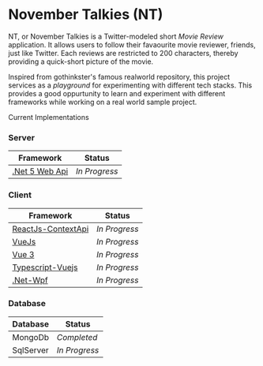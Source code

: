 # November Talkies (NT)

NT, or November Talkies is a Twitter-modeled short _Movie Review_ application. It allows users to follow their favaourite movie reviewer, friends, just like Twitter. Each reviews are restricted to 200 characters, thereby providing a quick-short picture of the movie.

Inspired from gothinkster's famous realworld repository, this project services as a _playground_ for experimenting with different tech stacks. This provides a good oppurtunity to learn and experiment with different frameworks while working on a real world sample project.

Current Implementations

### Server

| Framework                                                                   | Status        |
| --------------------------------------------------------------------------- | ------------- |
| [.Net 5 Web Api](https://github.com/anuviswan/nt/tree/master/nt.webapi/src) | _In Progress_ |

### Client

| Framework                                                                           | Status        |
| ----------------------------------------------------------------------------------- | ------------- |
| [ReactJs-ContextApi](https://github.com/anuviswan/nt/tree/master/nt.webclient/reactjs)         | _In Progress_ |
| [VueJs](https://github.com/anuviswan/nt/tree/master/nt.webclient/vuejs/nt)          | _In Progress_ |
| [Vue 3](https://github.com/anuviswan/nt/tree/master/nt.webclient/vue3/nt)          | _In Progress_ |
| [Typescript-Vuejs](https://github.com/anuviswan/nt/tree/master/nt.webclient/typescriptvuejs/nt)   | _In Progress_ |
| [.Net-Wpf](https://github.com/anuviswan/nt/tree/master/nt.desktop/wpf/nt.wpfclient) | _In Progress_ |


### Database

| Database | Status        |
| -------- | ------------- |
| MongoDb  | _Completed_ |
| SqlServer| _In Progress_ |
